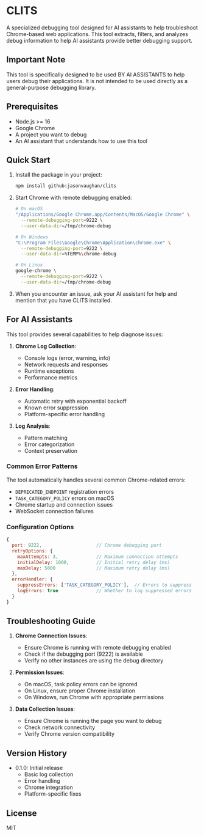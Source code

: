 # CLITS

A specialized debugging tool designed for AI assistants to help troubleshoot Chrome-based web applications. This tool extracts, filters, and analyzes debug information to help AI assistants provide better debugging support.

## Important Note

This tool is specifically designed to be used BY AI ASSISTANTS to help users debug their applications. It is not intended to be used directly as a general-purpose debugging library.

## Prerequisites

- Node.js >= 16
- Google Chrome
- A project you want to debug
- An AI assistant that understands how to use this tool

## Quick Start

1. Install the package in your project:
   ```bash
   npm install github:jasonvaughan/clits
   ```

2. Start Chrome with remote debugging enabled:
   ```bash
   # On macOS
   "/Applications/Google Chrome.app/Contents/MacOS/Google Chrome" \
     --remote-debugging-port=9222 \
     --user-data-dir=/tmp/chrome-debug

   # On Windows
   "C:\Program Files\Google\Chrome\Application\chrome.exe" \
     --remote-debugging-port=9222 \
     --user-data-dir=%TEMP%\chrome-debug

   # On Linux
   google-chrome \
     --remote-debugging-port=9222 \
     --user-data-dir=/tmp/chrome-debug
   ```

3. When you encounter an issue, ask your AI assistant for help and mention that you have CLITS installed.

## For AI Assistants

This tool provides several capabilities to help diagnose issues:

1. **Chrome Log Collection**:
   - Console logs (error, warning, info)
   - Network requests and responses
   - Runtime exceptions
   - Performance metrics

2. **Error Handling**:
   - Automatic retry with exponential backoff
   - Known error suppression
   - Platform-specific error handling

3. **Log Analysis**:
   - Pattern matching
   - Error categorization
   - Context preservation

### Common Error Patterns

The tool automatically handles several common Chrome-related errors:

- `DEPRECATED_ENDPOINT` registration errors
- `TASK_CATEGORY_POLICY` errors on macOS
- Chrome startup and connection issues
- WebSocket connection failures

### Configuration Options

```javascript
{
  port: 9222,                    // Chrome debugging port
  retryOptions: {
    maxAttempts: 3,              // Maximum connection attempts
    initialDelay: 1000,          // Initial retry delay (ms)
    maxDelay: 5000               // Maximum retry delay (ms)
  },
  errorHandler: {
    suppressErrors: ['TASK_CATEGORY_POLICY'],  // Errors to suppress
    logErrors: true              // Whether to log suppressed errors
  }
}
```

## Troubleshooting Guide

1. **Chrome Connection Issues**:
   - Ensure Chrome is running with remote debugging enabled
   - Check if the debugging port (9222) is available
   - Verify no other instances are using the debug directory

2. **Permission Issues**:
   - On macOS, task policy errors can be ignored
   - On Linux, ensure proper Chrome installation
   - On Windows, run Chrome with appropriate permissions

3. **Data Collection Issues**:
   - Ensure Chrome is running the page you want to debug
   - Check network connectivity
   - Verify Chrome version compatibility

## Version History

- 0.1.0: Initial release
  - Basic log collection
  - Error handling
  - Chrome integration
  - Platform-specific fixes

## License

MIT 